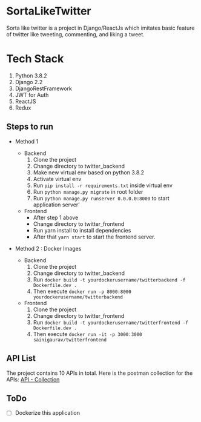 
# SortaLikeTwitter

Sorta like twitter is a project in Django/ReactJs which imitates basic feature of twitter like tweeting, commenting, and liking a tweet.


# Tech Stack

 1. Python 3.8.2
 2. Django 2.2
 3. DjangoRestFramework
 4. JWT for Auth
 5. ReactJS
 6. Redux

## Steps to run

 - Method 1
	 - Backend
		 1. Clone the project
		 2. Change directory to twitter_backend
		 3. Make new virtual env based on python 3.8.2
		 4. Activate virtual env
		 5. Run `pip install -r requirements.txt` inside virtual env
		 6. Run `python manage.py migrate` in root folder
		 7. Run `python manage.py runserver 0.0.0.0:8000` to start application server'
	 - Frontend
		 - After step 1 above
		 - Change directory to twitter_frontend
		 - Run yarn install to install dependencies
		 - After that `yarn start` to start the frontend server.
			 
 - Method 2 : Docker Images
	 - Backend
		 1. Clone the project
		 2. Change directory to twitter_backend
		 3. Run `docker build -t yourdockerusername/twitterbackend -f Dockerfile.dev .`
		 4. Then execute `docker run -p 8000:8000 yourdockerusername/twitterbackend`
	 - Frontend
		 1. Clone the project
		 2. Change directory to twitter_frontend
		 3. Run `docker build -t yourdockerusername/twitterfrontend -f Dockerfile.dev .`
		 4. Then execute `docker run -it -p 3000:3000 sainigaurav/twitterfrontend`
		 

## API List
The project contains 10 APIs in total.
Here is the postman collection for the APIs:
[API - Collection](https://www.getpostman.com/collections/9194d62363a5275cd298)



## ToDo

 - [ ] Dockerize this application

